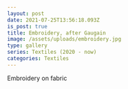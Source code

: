 ```yaml
---
layout: post
date: 2021-07-25T13:56:18.093Z
is_post: true
title: Embroidery, after Gaugain
image: /assets/uploads/embroidery.jpg
type: gallery
series: Textiles (2020 - now)
categories: Textiles
---
```

Embroidery on fabric